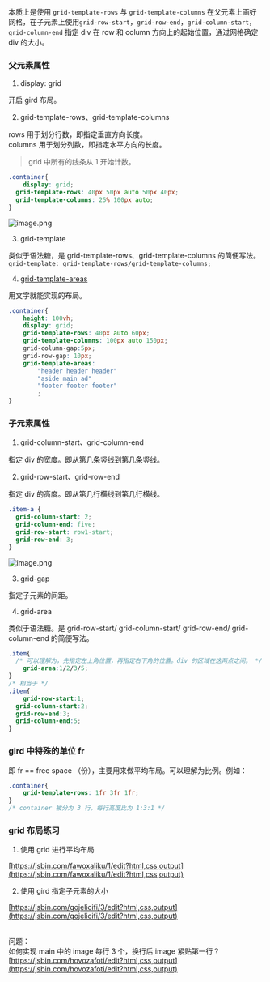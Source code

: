 本质上是使用 `grid-template-rows` 与 `grid-template-columns` 在父元素上画好网格，在子元素上使用`grid-row-start`，`grid-row-end`，`grid-column-start`，`grid-column-end` 指定 div 在 row 和 column 方向上的起始位置，通过网格确定 div 的大小。
<a name="nehvt"></a>
### 父元素属性

1. display: grid

开启 gird 布局。

2. grid-template-rows、grid-template-columns

rows 用于划分行数，即指定垂直方向长度。<br />columns 用于划分列数，即指定水平方向的长度。
> grid 中所有的线条从 1 开始计数。

```css
.container{
	display: grid;
  grid-template-rows: 40px 50px auto 50px 40px;
  grid-template-columns: 25% 100px auto;
}
```
![image.png](https://cdn.nlark.com/yuque/0/2021/png/22534335/1638083325187-1fdb90cb-e607-4f5e-a99d-9a3f8c68cfb5.png#clientId=ucde3ff61-9764-4&crop=0&crop=0&crop=1&crop=1&from=paste&height=386&id=pvnJ6&margin=%5Bobject%20Object%5D&name=image.png&originHeight=1218&originWidth=1513&originalType=binary&ratio=1&rotation=0&showTitle=false&size=86806&status=done&style=none&taskId=u81712a77-0cde-4037-b097-d6ba06367de&title=&width=480)

3. grid-template

类似于语法糖，是 grid-template-rows、grid-template-columns 的简便写法。<br />`grid-template: grid-template-rows/grid-template-columns; `

4. ​[grid-template-areas](https://css-tricks.com/snippets/css/complete-guide-grid/#grid-template-areas)

用文字就能实现的布局。
```css
.container{
	height: 100vh;
	display: grid;
	grid-template-rows: 40px auto 60px;
	grid-template-columns: 100px auto 150px;
	grid-column-gap:5px;
	grid-row-gap: 10px;
	grid-template-areas:
		"header header header"
		"aside main ad"
		"footer footer footer"
		;
}
```
<a name="N1JIF"></a>
### 子元素属性

1. grid-column-start、grid-column-end

指定 div 的宽度。即从第几条竖线到第几条竖线。

2. grid-row-start、grid-row-end

指定 div 的高度。即从第几行横线到第几行横线。
```css
.item-a {
  grid-column-start: 2;
  grid-column-end: five;
  grid-row-start: row1-start;
  grid-row-end: 3;
}
```
![image.png](https://cdn.nlark.com/yuque/0/2021/png/22534335/1638086729057-ec217c4f-6183-470a-91c2-e9cc2b2661aa.png#clientId=u16ef9a75-6004-4&crop=0&crop=0&crop=1&crop=1&from=paste&height=340&id=u6a8f24a3&margin=%5Bobject%20Object%5D&name=image.png&originHeight=948&originWidth=1368&originalType=binary&ratio=1&rotation=0&showTitle=false&size=71738&status=done&style=none&taskId=u59e17136-3ee5-4bad-856a-9dc1b452e88&title=&width=491)

3. grid-gap

指定子元素的间距。

4. grid-area

类似于语法糖。是 grid-row-start/ grid-column-start/ grid-row-end/ grid-column-end 的简便写法。
```css
.item{
  /* 可以理解为，先指定左上角位置，再指定右下角的位置。div 的区域在这两点之间。 */
	grid-area:1/2/3/5;
}
/* 相当于 */
.item{
	grid-row-start:1;
  grid-column-start:2;
  grid-row-end:3;
  grid-column-end:5;
}
```
<a name="WhFYy"></a>
### gird 中特殊的单位 fr
即 fr == free space （份），主要用来做平均布局。可以理解为比例。例如：
```css
.container{
	grid-template-rows: 1fr 3fr 1fr;
}
/* container 被分为 3 行，每行高度比为 1:3:1 */
```
<a name="rUIzl"></a>
### grid 布局练习

1. 使用 grid 进行平均布局

[https://jsbin.com/fawoxaliku/1/edit?html,css,output](https://jsbin.com/fawoxaliku/1/edit?html,css,output)

2. 使用 gird 指定子元素的大小

[https://jsbin.com/gojelicifi/3/edit?html,css,output](https://jsbin.com/gojelicifi/3/edit?html,css,output)<br />​

问题：<br />如何实现 main 中的 image 每行 3 个，换行后 image 紧贴第一行？<br />[https://jsbin.com/hovozafoti/edit?html,css,output](https://jsbin.com/hovozafoti/edit?html,css,output)<br />​<br />
